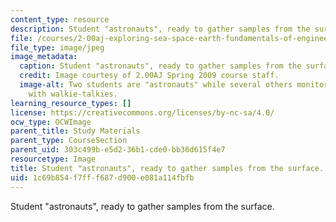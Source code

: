 ```yaml
---
content_type: resource
description: Student "astronauts", ready to gather samples from the surface.
file: /courses/2-00aj-exploring-sea-space-earth-fundamentals-of-engineering-design-spring-2009/1c69b854f7fff687d900e081a114fbfb_2.jpeg
file_type: image/jpeg
image_metadata:
  caption: Student "astronauts", ready to gather samples from the surface.
  credit: Image courtesy of 2.00AJ Spring 2009 course staff.
  image-alt: Two students are "astronauts" while several others monitor their progress
    with walkie-talkies.
learning_resource_types: []
license: https://creativecommons.org/licenses/by-nc-sa/4.0/
ocw_type: OCWImage
parent_title: Study Materials
parent_type: CourseSection
parent_uid: 303c499b-e5d2-36b1-cde0-bb36d615f4e7
resourcetype: Image
title: Student "astronauts", ready to gather samples from the surface.
uid: 1c69b854-f7ff-f687-d900-e081a114fbfb
---
```

Student "astronauts", ready to gather samples from the surface.